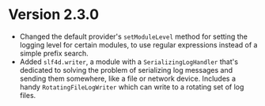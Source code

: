 # Version 2.3.0
- Changed the default provider's `setModuleLevel` method for setting the logging level for certain modules, to use regular expressions instead of a simple prefix search.
- Added `slf4d.writer`, a module with a `SerializingLogHandler` that's dedicated to solving the problem of serializing log messages and sending them somewhere, like a file or network device. Includes a handy `RotatingFileLogWriter` which can write to a rotating set of log files.

